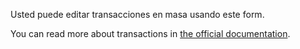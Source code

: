 Usted puede editar transacciones en masa usando este form.

You can read more about transactions in [the official documentation](https://docs.firefly-iii.org/concepts/transactions).